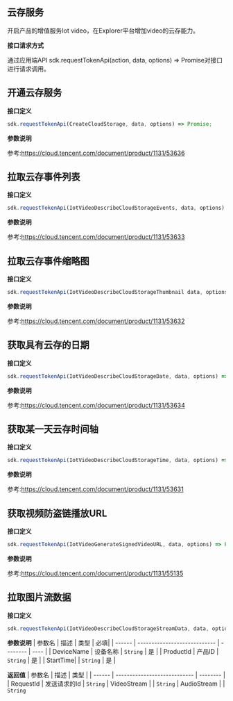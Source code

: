 ## 云存服务
开启产品的增值服务Iot video，在Explorer平台增加video的云存能力。

**接口请求方式**

通过应用端API sdk.requestTokenApi(action, data, options) => Promise对接口进行请求调用。

## 开通云存服务
**接口定义**
```js
sdk.requestTokenApi(CreateCloudStorage, data, options) => Promise;
```
**参数说明**

参考:https://cloud.tencent.com/document/product/1131/53636

## 拉取云存事件列表
**接口定义**
```js
sdk.requestTokenApi(IotVideoDescribeCloudStorageEvents, data, options) => Promise;
```
**参数说明**

参考:https://cloud.tencent.com/document/product/1131/53633

## 拉取云存事件缩略图
**接口定义**
```js
sdk.requestTokenApi(IotVideoDescribeCloudStorageThumbnail data, options) => Promise;
```
**参数说明**

参考:https://cloud.tencent.com/document/product/1131/53632

## 获取具有云存的日期
**接口定义**
```js
sdk.requestTokenApi(IotVideoDescribeCloudStorageDate, data, options) => Promise;
```
**参数说明**

参考:https://cloud.tencent.com/document/product/1131/53634

## 获取某一天云存时间轴
**接口定义**
```js
sdk.requestTokenApi(IotVideoDescribeCloudStorageTime, data, options) => Promise;
```
**参数说明**

参考:https://cloud.tencent.com/document/product/1131/53631

## 获取视频防盗链播放URL
**接口定义**
```js
sdk.requestTokenApi(IotVideoGenerateSignedVideoURL, data, options) => Promise;
```
**参数说明**

参考:https://cloud.tencent.com/document/product/1131/55135

## 拉取图片流数据
**接口定义**
```js
sdk.requestTokenApi(IotVideoDescribeCloudStorageStreamData, data, options) => Promise;
```
**参数说明**
| 参数名 | 描述                         |  类型     | 必填|
| ------ | ---------------------------- | -------- | ---- |
| DeviceName | 设备名称 | `String` | 是   |
| ProductId | 产品ID | `String` | 是   |
| StartTime|  | `String` | 是   |

**返回值**
| 参数名 | 描述                         | 类型     |
| ------ | ---------------------------- | -------- |
| RequestId | 发送请求的Id | `String` 
| VideoStream | | `String`
| AudioStream | | `String`